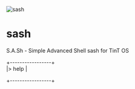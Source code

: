 ![sash](https://user-images.githubusercontent.com/111055151/184116058-3bc223f6-0b5f-44c4-9434-43cca5708195.png)
# sash
S.A.Sh - Simple Advanced Shell
sash for TinT OS

+-----------------+                                                                                                                                                       
|> help           |

+-----------------+

